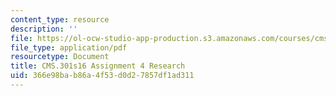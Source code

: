 ```yaml
---
content_type: resource
description: ''
file: https://ol-ocw-studio-app-production.s3.amazonaws.com/courses/cms-301-introduction-to-game-design-methods-spring-2016/366e98bab86a4f53d0d27857df1ad311_MITCMS_301S16_Assigment4.pdf
file_type: application/pdf
resourcetype: Document
title: CMS.301s16 Assignment 4 Research
uid: 366e98ba-b86a-4f53-d0d2-7857df1ad311
---
```

